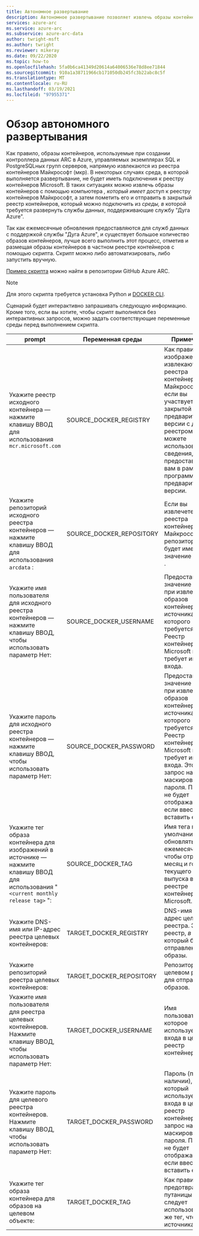 ```yaml
---
title: Автономное развертывание
description: Автономное развертывание позволяет извлечь образы контейнеров из закрытого реестра контейнеров, а не из реестра контейнеров Майкрософт.
services: azure-arc
ms.service: azure-arc
ms.subservice: azure-arc-data
author: twright-msft
ms.author: twright
ms.reviewer: mikeray
ms.date: 09/22/2020
ms.topic: how-to
ms.openlocfilehash: 5fa0b6ca41349d20614a64006536e78d8ee71844
ms.sourcegitcommit: 910a1a38711966cb171050db245fc3b22abc8c5f
ms.translationtype: MT
ms.contentlocale: ru-RU
ms.lasthandoff: 03/19/2021
ms.locfileid: "97955371"
---
```

# <a name="offline-deployment-overview"></a>Обзор автономного развертывания

Как правило, образы контейнеров, используемые при создании контроллера данных ARC в Azure, управляемых экземплярах SQL и PostgreSQLных групп серверов, напрямую извлекаются из реестра контейнеров Майкрософт (мкр). В некоторых случаях среда, в которой выполняется развертывание, не будет иметь подключения к реестру контейнеров Microsoft.  В таких ситуациях можно извлечь образы контейнеров с помощью компьютера _, который имеет_ доступ к реестру контейнеров Майкрософт, а затем пометить его и отправить в закрытый реестр контейнеров, который можно подключить из _среды, в_ которой требуется развернуть службы данных, поддерживающие службу "Дуга Azure".

Так как ежемесячные обновления предоставляются для служб данных с поддержкой службы "Дуга Azure", и существует большое количество образов контейнеров, лучше всего выполнить этот процесс, отметив и размещая образы контейнеров в частном реестре контейнеров с помощью скрипта.  Скрипт можно либо автоматизировать, либо запустить вручную.

[Пример скрипта](https://raw.githubusercontent.com/microsoft/azure_arc/main/arc_data_services/deploy/scripts/pull-and-push-arc-data-services-images-to-private-registry.py) можно найти в репозитории GitHub Azure ARC.

> [!NOTE]
> Для этого скрипта требуется установка Python и [DOCKER CLI](https://docs.docker.com/install/).

Сценарий будет интерактивно запрашивать следующую информацию.  Кроме того, если вы хотите, чтобы скрипт выполнялся без интерактивных запросов, можно задать соответствующие переменные среды перед выполнением скрипта.

|prompt|Переменная среды|Примечания|
|---|---|---|
|Укажите реестр исходного контейнера — нажмите клавишу ВВОД для использования `mcr.microsoft.com`|SOURCE_DOCKER_REGISTRY|Как правило, изображения извлекаются из реестра контейнеров Майкрософт, но если вы участвуете в закрытой предварительной версии с другим реестром, то можете использовать сведения, предоставленные вам в рамках программы предварительной версии.|
|Укажите репозиторий исходного реестра контейнеров — нажмите клавишу ВВОД для использования `arcdata` :|SOURCE_DOCKER_REPOSITORY|Если вы извлечете из реестра контейнеров Майкрософт, репозиторий будет иметь значение `arcdata` .|
|Укажите имя пользователя для исходного реестра контейнеров — нажмите клавишу ВВОД, чтобы использовать параметр Нет:|SOURCE_DOCKER_USERNAME|Предоставьте значение только при извлечении образов контейнеров из источника, для которого требуется вход.  Реестр контейнеров Microsoft не требует имени входа.|
|Укажите пароль для исходного реестра контейнеров — нажмите клавишу ВВОД, чтобы использовать параметр Нет:|SOURCE_DOCKER_PASSWORD|Предоставьте значение только при извлечении образов контейнеров из источника, для которого требуется вход.  Реестр контейнеров Microsoft не требует имени входа. Это запрос на маскировку пароля.  Пароль не будет отображаться, если ввести или вставить его в.|
|Укажите тег образа контейнера для изображений в источнике — нажмите клавишу ВВОД для использования " `<current monthly release tag>` ":|SOURCE_DOCKER_TAG|Имя тега по умолчанию будет обновляться ежемесячно, чтобы отражать месяц и год текущего выпуска в реестре контейнеров Microsoft.|
|Укажите DNS-имя или IP-адрес реестра целевых контейнеров:|TARGET_DOCKER_REGISTRY|DNS-имя или IP-адрес целевого реестра.  Это реестр, _в_ который будут отправлены образы.|
|Укажите репозиторий реестра целевых контейнеров:|TARGET_DOCKER_REPOSITORY|Репозиторий в целевом реестре для отправки образов.|
|Укажите имя пользователя для реестра целевых контейнеров. Нажмите клавишу ВВОД, чтобы использовать параметр Нет:|TARGET_DOCKER_USERNAME|Имя пользователя, которое используется для входа в целевой реестр контейнеров.|
|Укажите пароль для целевого реестра контейнеров. Нажмите клавишу ВВОД, чтобы использовать параметр Нет:|TARGET_DOCKER_PASSWORD|Пароль (при наличии), который используется для входа в целевой реестр контейнеров. Это запрос на маскировку пароля.  Пароль не будет отображаться, если ввести или вставить его в.|
|Укажите тег образа контейнера для образов на целевом объекте:|TARGET_DOCKER_TAG|Как правило, для предотвращения путаницы следует использовать тот же тег, что и у источника.|